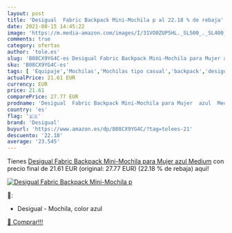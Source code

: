 ```yaml
---
layout: post
title: 'Desigual  Fabric Backpack Mini-Mochila p al 22.18 % de rebaja'
date: 2021-08-15 14:45:22
image: 'https://m.media-amazon.com/images/I/31VO0ZUP5HL._SL500_._SL400_.jpg'
comments: true
category: ofertas
author: 'tole.es'
slug: 'B08CX9YG4C-es Desigual Fabric Backpack Mini-Mochila para Mujer azul Medium'
sku: 'B08CX9YG4C-es'
tags: [ 'Equipaje','Mochilas','Mochilas tipo casual','backpack','desigual', ]
actualPrice: 21.61 EUR
currency: EUR
price: 21.61
comparePrice: 27.77 EUR
prodname: 'Desigual  Fabric Backpack Mini-Mochila para Mujer  azul  Medium'
country: 'es'
flag: '🇪🇸'
brand: 'Desigual'
buyurl: 'https://www.amazon.es/dp/B08CX9YG4C/?tag=tolees-21'
descuento: '22.18'
average: '23.545'
---
```


Tienes [Desigual  Fabric Backpack Mini-Mochila para Mujer  azul  Medium](https://www.amazon.es/dp/B08CX9YG4C/?tag=tolees-21) con precio final de  21.61 EUR (original: 27.77 EUR) (22.18 %  de rebaja) aqui!

[![Desigual  Fabric Backpack Mini-Mochila p](https://m.media-amazon.com/images/I/31VO0ZUP5HL._SL500_._SL400_.jpg)](https://www.amazon.es/dp/B08CX9YG4C/?tag=tolees-21)

🔎:

- Desigual - Mochila, color azul

[🛒 Comprar!!!](https://www.amazon.es/dp/B08CX9YG4C/?tag=tolees-21)
